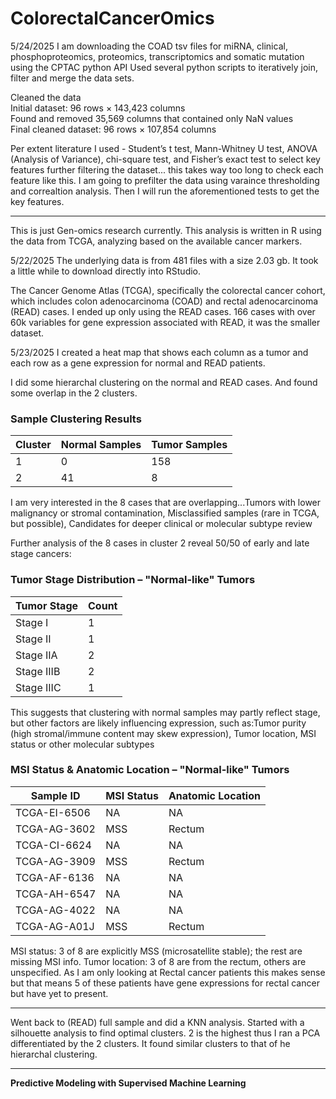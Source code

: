 # ColorectalCancerOmics
5/24/2025 I am downloading the COAD tsv files for miRNA, clinical, phosphoproteomics, proteomics, transcriptomics and somatic mutation using the CPTAC python API
Used several python scripts to iteratively join, filter and merge the data sets. 

Cleaned the data <br/>
Initial dataset: 96 rows × 143,423 columns <br/>
Found and removed 35,569 columns that contained only NaN values <br/>
Final cleaned dataset: 96 rows × 107,854 columns <br/>

Per extent literature I used - Student’s t test, Mann-Whitney U test, ANOVA (Analysis of Variance), chi-square test, and Fisher’s exact test to select key features further filtering the dataset... this takes way too long to check each feature like this. I am going to prefilter the data using varaince thresholding and correaltion analysis. Then I will run the aforementioned tests to get the key features.


**************************************************************************************************************************************************************************
This is just Gen-omics research currently. 
This analysis is written in R using the data from TCGA, analyzing based on the available cancer markers.

5/22/2025 The underlying data is from 481 files with a size 2.03 gb. It took a little while to download directly into RStudio.

The Cancer Genome Atlas (TCGA), specifically the colorectal cancer cohort, which includes colon adenocarcinoma (COAD) and rectal adenocarcinoma (READ) cases. I ended up only using the READ cases. 166 cases with over 60k variables for gene expression associated with READ, it was the smaller dataset. 

5/23/2025 I created a heat map that shows each column as a tumor and each row as a gene expression for normal and READ patients. 

I did some hierarchal clustering on the normal and READ cases. And found some overlap in the 2 clusters.

### Sample Clustering Results

| Cluster | Normal Samples | Tumor Samples |
|---------|----------------|----------------|
| 1       | 0              | 158            |
| 2       | 41             | 8              |


I am very interested in the 8 cases that are overlapping...Tumors with lower malignancy or stromal contamination, Misclassified samples (rare in TCGA, but possible), Candidates for deeper clinical or molecular subtype review

Further analysis of the 8 cases in cluster 2 reveal 50/50 of early and late stage cancers:
### Tumor Stage Distribution – "Normal-like" Tumors

| Tumor Stage | Count |
|-------------|-------|
| Stage I     | 1     |
| Stage II    | 1     |
| Stage IIA   | 2     |
| Stage IIIB  | 2     |
| Stage IIIC  | 1     |

This suggests that clustering with normal samples may partly reflect stage, but other factors are likely influencing expression, such as:Tumor purity (high stromal/immune content may skew expression), Tumor location, MSI status or other molecular subtypes

### MSI Status & Anatomic Location – "Normal-like" Tumors

| Sample ID         | MSI Status | Anatomic Location |
|-------------------|------------|--------------------|
| TCGA-EI-6506      | NA         | NA                 |
| TCGA-AG-3602      | MSS        | Rectum             |
| TCGA-CI-6624      | NA         | NA                 |
| TCGA-AG-3909      | MSS        | Rectum             |
| TCGA-AF-6136      | NA         | NA                 |
| TCGA-AH-6547      | NA         | NA                 |
| TCGA-AG-4022      | NA         | NA                 |
| TCGA-AG-A01J      | MSS        | Rectum             |

MSI status: 3 of 8 are explicitly MSS (microsatellite stable); the rest are missing MSI info. Tumor location: 3 of 8 are from the rectum, others are unspecified. As I am only looking at Rectal cancer patients this makes sense but that means 5 of these patients have gene expressions for rectal cancer but have yet to present.

*****************************************************************************************************************************************************************************************

Went back to (READ) full sample and did a KNN analysis. Started with a silhouette analysis to find optimal clusters. 2 is the highest thus I ran a PCA differentiated by the 2 clusters. It found similar clusters to that of he hierarchal clustering.

*****************************************************************************************************************************************************************************************

**Predictive Modeling with Supervised Machine Learning**




